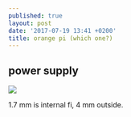 ```yaml
---
published: true
layout: post
date: '2017-07-19 13:41 +0200'
title: orange pi (which one?)
---
```

## power supply

![](https://ae01.alicdn.com/kf/HTB1jAEIJFXXXXbhaXXXq6xXFXXX6/USB-2-0-A-Male-font-b-Plug-b-font-4-0x1-7mm-font-b-DC.jpg)

1.7 mm is internal fi, 4 mm outside.